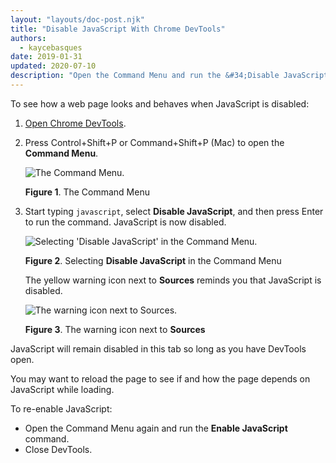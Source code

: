 ```yaml
---
layout: "layouts/doc-post.njk"
title: "Disable JavaScript With Chrome DevTools"
authors:
  - kaycebasques
date: 2019-01-31
updated: 2020-07-10
description: "Open the Command Menu and run the &#34;Disable JavaScript&#34; command."
---
```


To see how a web page looks and behaves when JavaScript is disabled:

1.  [Open Chrome DevTools][1].
2.  Press Control+Shift+P or Command+Shift+P (Mac) to open the **Command Menu**.

    ![The Command Menu.](/web/tools/chrome-devtools/images/shared/command-menu.png)

    **Figure 1**. The Command Menu

3.  Start typing `javascript`, select **Disable JavaScript**, and then press Enter to run the
    command. JavaScript is now disabled.

    ![Selecting 'Disable JavaScript' in the Command Menu.](/web/tools/chrome-devtools/javascript/imgs/disable-javascript.png)

    **Figure 2**. Selecting **Disable JavaScript** in the Command Menu

    The yellow warning icon next to **Sources** reminds you that JavaScript is disabled.

    ![The warning icon next to Sources.](/web/tools/chrome-devtools/javascript/imgs/disabled-javascript-warning.png)

    **Figure 3**. The warning icon next to **Sources**

JavaScript will remain disabled in this tab so long as you have DevTools open.

You may want to reload the page to see if and how the page depends on JavaScript while loading.

To re-enable JavaScript:

- Open the Command Menu again and run the **Enable JavaScript** command.
- Close DevTools.

[1]: /web/tools/chrome-devtools/open
